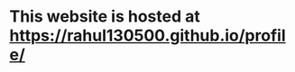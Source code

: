 <h1> This website is hosted at <a href= "https://rahul130500.github.io/profile/"> https://rahul130500.github.io/profile/ </a> </h1>
